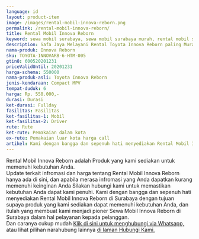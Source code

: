 ```yaml
---
language: id
layout: product-item
image: /images/rental-mobil-innova-reborn.png
permalink: /rental-mobil-innova-reborn/
title: Rental Mobil Innova Reborn
keyword: sewa mobil surabaya, sewa mobil surabaya murah, rental mobil surabaya, rental mobil surabaya murah, safajaya, safa jaya, safajaya.com, sewa mobil di surabaya, rental mobil di surabaya
description: Safa Jaya Melayani Rental Toyota Innova Reborn paling Murah dan terpercaya di Jawa timur Hubungi kami Call/WA di 081234220073
nama-produk: Innova Reborn
sku: TOYOTA-INNOVARB-6-HTM-005
gtin8: 600520201231
priceValidUntil: 20201231 
harga-schema: 550000
nama-produk-asli: Toyota Innova Reborn
jenis-kendaraan: Compact MPV
tempat-duduk: 6
harga: Rp. 550.000,-
durasi: Durasi
ket-durasi: Fullday
fasilitas: Fasilitas
ket-fasilitas-1: Mobil
ket-fasilitas-2: Driver
rute: Rute
ket-rute: Pemakaian dalam kota
ex-rute: Pemakaian luar kota harga call
artikel: Kami dengan bangga dan sepenuh hati menyediakan Rental Mobil Innova Reborn di Surabaya dengan tujuan supaya produk yang kami sediakan dapat memenuhi kebutuhan Anda, dan itulah yang membuat kami menjadi pioner Sewa Mobil Innova Reborn di Surabaya dalam hal pelayanan kepada pelanggan.
---
```

Rental Mobil Innova Reborn adalah Produk yang kami sediakan untuk memenuhi kebutuhan Anda.<br>Update terkait infromasi dan harga tentang Rental Mobil Innova Reborn hanya ada di sini, dan apabila merasa infromasi yang Anda dapatkan kurang memenuhi keinginan Anda Silakan hubungi kami untuk memastikan kebutuhan Anda dapat kami penuhi. Kami dengan bangga dan sepenuh hati menyediakan Rental Mobil Innova Reborn di Surabaya dengan tujuan supaya produk yang kami sediakan dapat memenuhi kebutuhan Anda, dan itulah yang membuat kami menjadi pioner Sewa Mobil Innova Reborn di Surabaya dalam hal pelayanan kepada pelanggan.<br>
Dan caranya cukup mudah <a href="https://web.whatsapp.com/send?phone=6281234220073&text=Hallo,%20CS%20safajaya.com">Klik di sini untuk menghubungi via Whatsapp,</a> atau lihat pilihan narahubung lainnya <a href="/kontak-kami/">di laman Hubungi Kami.</a>